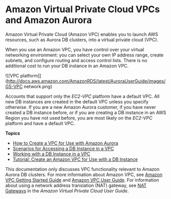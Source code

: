 # Amazon Virtual Private Cloud VPCs and Amazon Aurora<a name="USER_VPC"></a>

Amazon Virtual Private Cloud \(Amazon VPC\) enables you to launch AWS resources, such as Aurora DB clusters, into a virtual private cloud \(VPC\)\. 

When you use an Amazon VPC, you have control over your virtual networking environment: you can select your own IP address range, create subnets, and configure routing and access control lists\. There is no additional cost to run your DB instance in an Amazon VPC\. 

![\[VPC platform\]](http://docs.aws.amazon.com/AmazonRDS/latest/AuroraUserGuide/images/GS-VPC network.png)

Accounts that support only the *EC2\-VPC* platform have a default VPC\. All new DB instances are created in the default VPC unless you specify otherwise\. If you are a new Amazon Aurora customer, if you have never created a DB instance before, or if you are creating a DB instance in an AWS Region you have not used before, you are most likely on the *EC2\-VPC* platform and have a default VPC\. 

**Topics**
+ [How to Create a VPC for Use with Amazon Aurora](Aurora.CreateVPC.md)
+ [Scenarios for Accessing a DB Instance in a VPC](USER_VPC.Scenarios.md)
+ [Working with a DB Instance in a VPC](USER_VPC.WorkingWithRDSInstanceinaVPC.md)
+ [Tutorial: Create an Amazon VPC for Use with a DB Instance](CHAP_Tutorials.WebServerDB.CreateVPC.md)

This documentation only discusses VPC functionality relevant to Amazon Aurora DB clusters\. For more information about Amazon VPC, see [Amazon VPC Getting Started Guide](https://docs.aws.amazon.com/AmazonVPC/latest/GettingStartedGuide/) and [Amazon VPC User Guide](https://docs.aws.amazon.com/vpc/latest/userguide/)\. For information about using a network address translation \(NAT\) gateway, see [NAT Gateways](https://docs.aws.amazon.com/vpc/latest/userguide/vpc-nat-gateway.html) in the *Amazon Virtual Private Cloud User Guide*\. 
